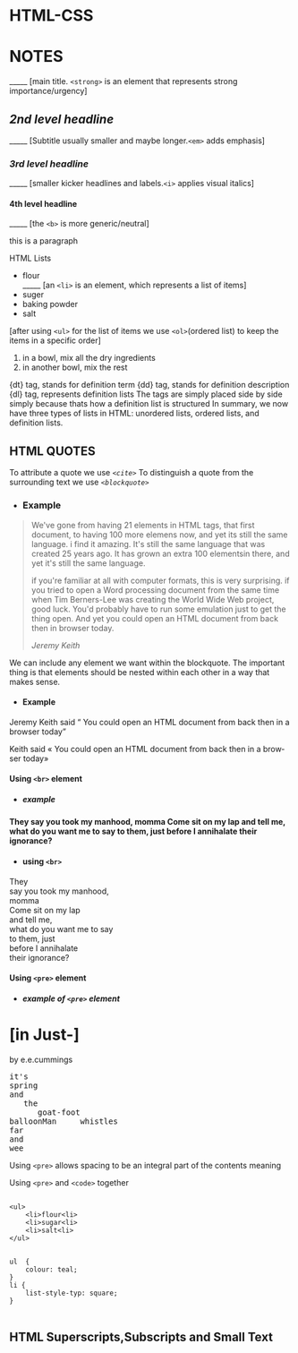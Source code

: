 # HTML-CSS

<h1><strong>NOTES</strong></h1> _____ [main title. <code>&lt;strong&gt;</code> is an element that represents strong importance/urgency]
<h2><em>2nd level headline</em></h2> _____ [Subtitle usually smaller and maybe longer.<code>&lt;em&gt;</code> adds emphasis]
<h3><i>3rd level headline</i></h3> _____ [smaller kicker headlines and labels.<code>&lt;i&gt;</code> applies visual italics]
<h4><b>4th level headline</b></h4> _____ [the <code>&lt;b&gt;</code> is more generic/neutral]
<p>this is a paragraph</p>
HTML Lists
<ul>
    <li>flour</li> _____ [an <code>&lt;li&gt;</code> is an element, which represents a list of items]
    <li>suger</li>
    <li>baking powder</li>
    <li>salt</li>
</ul>

[after using <code>&lt;ul&gt;</code> for the list  of items we use <code>&lt;ol&gt;</code>(ordered list) to keep the items in a specific order]

<ol>
    <li>in a bowl, mix all the dry ingredients</li>
    <li>in another bowl, mix the rest</li>
</ol>

{dt} tag, stands for definition term
{dd} tag, stands for definition description
{dl} tag, represents definition lists
The tags are simply placed side by side simply because thats how a definition list is structured
In summary, we now have three types of lists in HTML: unordered lists, ordered lists, and definition lists.

<h2>HTML QUOTES</h2>
To attribute a quote we use <code>&lt;<em>cite</em>&gt;</code>
To distinguish a quote from the surrounding text we use <code>&lt<i>blockquote</i>&gt;</code>

-    <H3>Example</H3>

<blockquote>
  <p>We've gone from having 21 elements in HTML tags, that first document,
    to having 100 more elemens now, and yet its still the same language. i find it amazing.
    It's still the same language that was created 25 years ago. It has grown an extra 100 elementsin there,
    and yet it's still the same language.</p>
    
 <p>if you're familiar at all with computer formats, this is very surprising.
    if you tried to open a Word processing document from the same time when 
    Tim Berners-Lee was creating the World Wide Web project, good luck.
    You'd probably have to run some emulation just to get the thing open.
    And yet you could open an HTML document from back then in browser today.</p>
<cite>Jeremy Keith</cite>
</blockquote>

We can include any element we want within the blockquote. The important thing is that
elements should be nested within each other in a way that makes sense. 

-    <h4>Example</h4>

<p>Jeremy Keith said <q> You could open an HTML document from back then in a browser today</q></p> 
<p lang="Fr">Keith said <q> You could open an HTML document from back then in a browser today</q></p> 

<h4>Using <code>&lt;br&gt;</code> element</h4>

-    <h5>example</h5>

<b>
They
say you took my manhood,
momma
Come sit on my lap
and tell me,
what do you want me to say
to them, just 
before I annihalate
their ignorance?
</b>

-    <h4>using <code>&lt;br&gt;</code></h4>

They<br>
say you took my manhood,<br>
momma<br>
Come sit on my lap<br>
and tell me,<br>
what do you want me to say<br>
to them, just <br>
before I annihalate<br>
their ignorance?<br>

<h4>Using <code>&lt;pre&gt;</code> element</h4>

-    <h5>example of <code>&lt;pre&gt;</code> element</h5>
<h1>[in Just-]</h1>
<p>by e.e.cummings</p>
<pre>
it's
spring
and
   the
      goat-foot
balloonMan     whistles
far
and
wee
</pre>

Using <code>&lt;pre&gt;</code> allows spacing to be an integral part of the contents meaning

Using <code>&lt;pre&gt;</code> and <code>&lt;code&gt;</code> together
<pre>
<code>
&lt;ul&gt;
    &lt;li&gt;flour&lt;li&gt;
    &lt;li&gt;sugar&lt;li&gt;
    &lt;li&gt;salt&lt;li&gt;
&lt;/ul&gt;


ul  {
    colour: teal;
}
li {
    list-style-typ: square;
}
</code> 
</pre>

<h2>HTML Superscripts,Subscripts and Small Text</h2>
